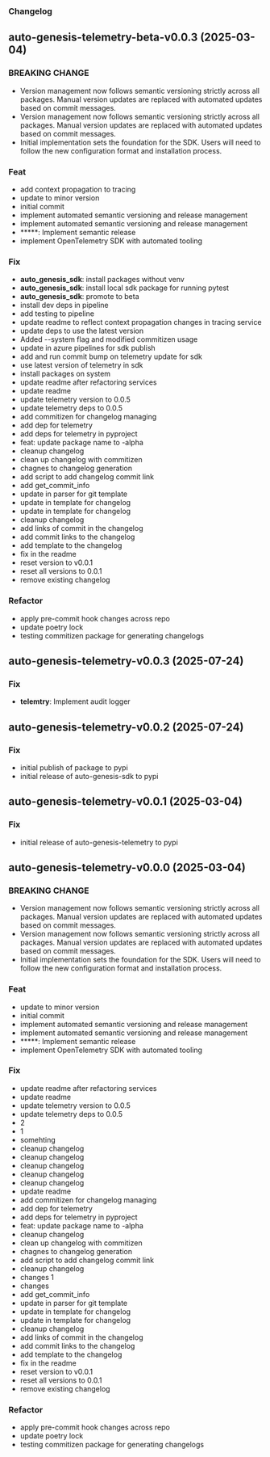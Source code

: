 ### Changelog

## auto-genesis-telemetry-beta-v0.0.3 (2025-03-04)

### BREAKING CHANGE

- Version management now follows semantic versioning strictly
across all packages. Manual version updates are replaced with automated
updates based on commit messages.
- Version management now follows semantic versioning strictly
across all packages. Manual version updates are replaced with automated
updates based on commit messages.
- Initial implementation sets the foundation for the SDK.
Users will need to follow the new configuration format and installation process.

### Feat

- add context propagation to tracing
- update to minor version
- initial commit
- implement automated semantic versioning and release management
- implement automated semantic versioning and release management
- *****: Implement semantic release
- implement OpenTelemetry SDK with automated tooling

### Fix

- **auto_genesis_sdk**: install packages without venv
- **auto_genesis_sdk**: install local sdk package for running pytest
- **auto_genesis_sdk**: promote to beta
- install dev deps in pipeline
- add testing to pipeline
- update readme to reflect context propagation changes in tracing service
- update deps to use the latest version
- Added --system flag and modified commitizen usage
- update in azure pipelines for sdk publish
- add and run commit bump on telemetry update for sdk
- use latest version of telemetry in sdk
- install packages on system
- update readme after refactoring services
- update readme
- update telemetry version to 0.0.5
- update telemetry deps to 0.0.5
- add commitizen for changelog managing
- add dep for telemetry
- add deps for telemetry in pyproject
- feat: update package name to -alpha
- cleanup changelog
- clean up changelog with commitizen
- chagnes to changelog generation
- add script to add changelog commit link
- add get_commit_info
- update in parser for git template
- update in template for changelog
- update in template for changelog
- cleanup changelog
- add links of commit in the changelog
- add commit links to the changelog
- add template to the changelog
- fix in the readme
- reset version to v0.0.1
- reset all versions to 0.0.1
- remove existing changelog

### Refactor

- apply pre-commit hook changes across repo
- update poetry lock
- testing commitizen package for generating changelogs

## auto-genesis-telemetry-v0.0.3 (2025-07-24)

### Fix

- **telemtry**: Implement audit logger

## auto-genesis-telemetry-v0.0.2 (2025-07-24)

### Fix

- initial publish of package to pypi
- initial release of auto-genesis-sdk to pypi

## auto-genesis-telemetry-v0.0.1 (2025-03-04)

### Fix

- initial release of auto-genesis-telemetry to pypi

## auto-genesis-telemetry-v0.0.0 (2025-03-04)

### BREAKING CHANGE

- Version management now follows semantic versioning strictly
across all packages. Manual version updates are replaced with automated
updates based on commit messages.
- Version management now follows semantic versioning strictly
across all packages. Manual version updates are replaced with automated
updates based on commit messages.
- Initial implementation sets the foundation for the SDK.
Users will need to follow the new configuration format and installation process.

### Feat

- update to minor version
- initial commit
- implement automated semantic versioning and release management
- implement automated semantic versioning and release management
- *****: Implement semantic release
- implement OpenTelemetry SDK with automated tooling

### Fix

- update readme after refactoring services
- update readme
- update telemetry version to 0.0.5
- update telemetry deps to 0.0.5
- 2
- 1
- somehting
- cleanup changelog
- cleanup changelog
- cleanup changelog
- cleanup changelog
- cleanup changelog
- update readme
- add commitizen for changelog managing
- add dep for telemetry
- add deps for telemetry in pyproject
- feat: update package name to -alpha
- cleanup changelog
- clean up changelog with commitizen
- chagnes to changelog generation
- add script to add changelog commit link
- cleanup changelog
- changes 1
- changes
- add get_commit_info
- update in parser for git template
- update in template for changelog
- update in template for changelog
- cleanup changelog
- add links of commit in the changelog
- add commit links to the changelog
- add template to the changelog
- fix in the readme
- reset version to v0.0.1
- reset all versions to 0.0.1
- remove existing changelog

### Refactor

- apply pre-commit hook changes across repo
- update poetry lock
- testing commitizen package for generating changelogs
